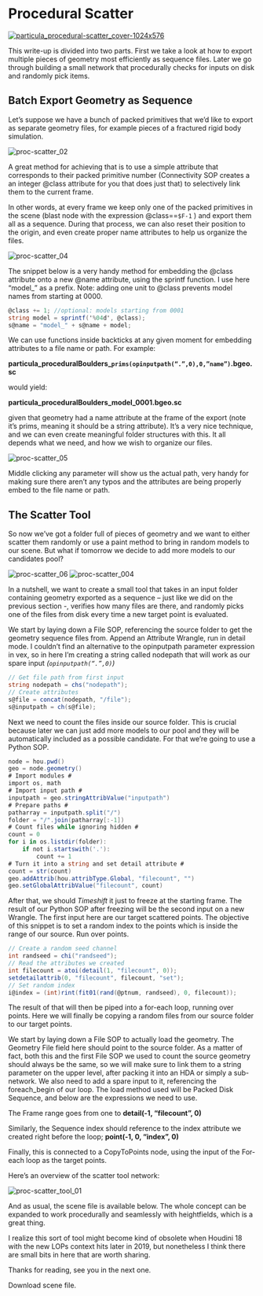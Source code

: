 # Procedural Scatter

[![particula_procedural-scatter_cover-1024x576](https://user-images.githubusercontent.com/81909946/113514847-2f292200-9571-11eb-80d4-8e4892ac6b26.jpg)](#)

This write-up is divided into two parts. First we take a look at how to export multiple pieces of geometry most efficiently as sequence files. Later we go through building a small network that procedurally checks for inputs on disk and randomly pick items.

## Batch Export Geometry as Sequence

Let’s suppose we have a bunch of packed primitives that we’d like to export as separate geometry files, for example pieces of a fractured rigid body simulation.

![proc-scatter_02](https://user-images.githubusercontent.com/81909946/113514861-3fd99800-9571-11eb-8302-f1277617e4e2.gif)

A great method for achieving that is to use a simple attribute that corresponds to their packed primitive number (Connectivity SOP creates a an integer @class attribute for you that does just that) to selectively link them to the current frame.

In other words, at every frame we keep only one of the packed primitives in the scene (blast node with the expression @class==`$F-1` ) and export them all as a sequence. During that process, we can also reset their position to the origin, and even create proper name attributes to help us organize the files.

![proc-scatter_04](https://user-images.githubusercontent.com/81909946/113514878-508a0e00-9571-11eb-9995-f28e76253e0a.gif)

The snippet below is a very handy method for embedding the @class attribute onto a new @name attribute, using the sprintf function. I use here “model_” as a prefix. Note: adding one unit to @class prevents model names from starting at 0000.

```c#
@class += 1; //optional: models starting from 0001
string model = sprintf('%04d', @class);
s@name = "model_" + s@name + model;
```

We can use functions inside backticks at any given moment for embedding attributes to a file name or path. For example:

**particula_proceduralBoulders_`prims(opinputpath(“.”,0),0,”name”)`.bgeo.sc**

would yield:

**particula_proceduralBoulders_model_0001.bgeo.sc**

given that geometry had a name attribute at the frame of the export (note it’s prims, meaning it should be a string attribute). It’s a very nice technique, and we can even create meaningful folder structures with this. It all depends what we need, and how we wish to organize our files.

![proc-scatter_05](https://user-images.githubusercontent.com/81909946/113514903-77484480-9571-11eb-8ad2-dd7760597c8b.gif)

Middle clicking any parameter will show us the actual path, very handy for making sure there aren’t any typos and the attributes are being properly embed to the file name or path.

## The Scatter Tool

So now we’ve got a folder full of pieces of geometry and we want to either scatter them randomly or use a paint method to bring in random models to our scene. But what if tomorrow we decide to add more models to our candidates pool?

![proc-scatter_06](https://user-images.githubusercontent.com/81909946/113514913-84653380-9571-11eb-8705-8559b0991222.gif)
![proc-scatter_004](https://user-images.githubusercontent.com/81909946/113514915-85966080-9571-11eb-998f-c9fb80129ddf.gif)

In a nutshell, we want to create a small tool that takes in an input folder containing geometry exported as a sequence – just like we did on the previous section -, verifies how many files are there, and randomly picks one of the files from disk every time a new target point is evaluated.

We start by laying down a File SOP, referencing the source folder to get the geometry sequence files from.
Append an Attribute Wrangle, run in detail mode. I couldn’t find an alternative to the opinputpath parameter expression in vex, so in here I’m creating a string called nodepath that will work as our spare input *(`opinputpath(“.”,0)`)*

```c#
// Get file path from first input
string nodepath = chs("nodepath");
// Create attributes
s@file = concat(nodepath, "/file");
s@inputpath = ch(s@file);
```

Next we need to count the files inside our source folder. This is crucial because later we can just add more models to our pool and they will be automatically included as a possible candidate. For that we’re going to use a Python SOP.

```c#
node = hou.pwd()
geo = node.geometry()
# Import modules #
import os, math
# Import input path #
inputpath = geo.stringAttribValue("inputpath")
# Prepare paths #
patharray = inputpath.split("/")
folder = "/".join(patharray[:-1])
# Count files while ignoring hidden #
count = 0
for i in os.listdir(folder):
    if not i.startswith('.'):
        count += 1
# Turn it into a string and set detail attribute #
count = str(count)
geo.addAttrib(hou.attribType.Global, "filecount", "")
geo.setGlobalAttribValue("filecount", count)
```

After that, we should *Timeshift* it just to freeze at the starting frame. The result of our Python SOP after freezing will be the second input on a new Wrangle. The first input here are our target scattered points. The objective of this snippet is to set a random index to the points which is inside the range of our source. Run over points.

```c#
// Create a random seed channel
int randseed = chi("randseed");
// Read the attributes we created
int filecount = atoi(detail(1, "filecount", 0));
setdetailattrib(0, "filecount", filecount, "set");
// Set random index
i@index = (int)rint(fit01(rand(@ptnum, randseed), 0, filecount));
```

The result of that will then be piped into a for-each loop, running over points. Here we will finally be copying a random files from our source folder to our target points.

We start by laying down a File SOP to actually load the geometry. The Geometry File field here should point to the source folder. As a matter of fact, both this and the first File SOP we used to count the source geometry should always be the same, so we will make sure to link them to a string parameter on the upper level, after packing it into an HDA or simply a sub-network. We also need to add a spare input to it, referencing the foreach_begin of our loop. The load method used will be Packed Disk Sequence, and below are the expressions we need to use.

The Frame range goes from one to **detail(-1, “filecount”, 0)**

Similarly, the Sequence index should reference to the index attribute we created right before the loop; **point(-1, 0, “index”, 0)**

Finally, this is connected to a CopyToPoints node, using the input of the For-each loop as the target points.

Here’s an overview of the scatter tool network:

![proc-scatter_tool_01](https://user-images.githubusercontent.com/81909946/113514949-cbebbf80-9571-11eb-9e29-ebd044b1b57e.jpg)

And as usual, the scene file is available below. The whole concept can be expanded to work procedurally and seamlessly with heightfields, which is a great thing.

I realize this sort of tool might become kind of obsolete when Houdini 18 with the new LOPs context hits later in 2019, but nonetheless I think there are small bits in here that are worth sharing.

Thanks for reading, see you in the next one.

Download scene file.


